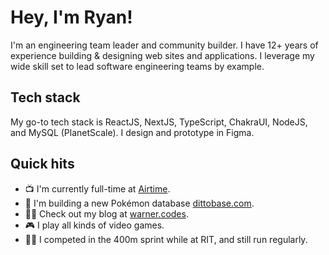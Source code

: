# Hey, I'm Ryan!

I'm an engineering team leader and community builder. I have 12+ years of experience building & designing web sites and applications. I leverage my wide skill set to lead software engineering teams by example.

## Tech stack

My go-to tech stack is ReactJS, NextJS, TypeScript, ChakraUI, NodeJS, and MySQL (PlanetScale). I design and prototype in Figma.

## Quick hits

- 📺 I'm currently full-time at [Airtime](https://airtimetools.com).
- 🔮 I'm building a new Pokémon database [dittobase.com](https://www.dittobase.com).
- 🧙‍♂️ Check out my blog at [warner.codes](https://www.warner.codes).
- 🎮 I play all kinds of video games.
- 🏃‍♂️ I competed in the 400m sprint while at RIT, and still run regularly.
